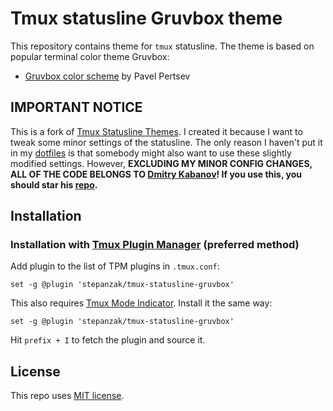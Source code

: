 # Tmux statusline Gruvbox theme

This repository contains theme for `tmux` statusline. The theme is based
on popular terminal color theme Gruvbox:

-   [Gruvbox color scheme](https://github.com/morhetz/gruvbox-contrib)
    by Pavel Pertsev

## IMPORTANT NOTICE
This is a fork of [Tmux Statusline Themes](https://github.com/dmitry-kabanov/tmux-statusline-themes).
I created it because I want to tweak some minor settings of the statusline.
The only reason I haven't put it in my [dotfiles](https://github.com/stepanzak/dotfiles) is that
somebody might also want to use these slightly modified settings.
However, **EXCLUDING MY MINOR CONFIG CHANGES, ALL OF THE CODE BELONGS TO [Dmitry Kabanov](https://github.com/dmitry-kabanov)!
If you use this, you should star his [repo](https://github.com/dmitry-kabanov/tmux-statusline-themes).**

## Installation

### Installation with [Tmux Plugin Manager](https://github.com/tmux-plugins/tpm) (preferred method)

Add plugin to the list of TPM plugins in `.tmux.conf`:

    set -g @plugin 'stepanzak/tmux-statusline-gruvbox'
This also requires [Tmux Mode Indicator](https://github.com/MunifTanjim/tmux-mode-indicator).
Install it the same way:

    set -g @plugin 'stepanzak/tmux-statusline-gruvbox'

Hit `prefix + I` to fetch the plugin and source it.

## License

This repo uses [MIT license](LICENSE).
